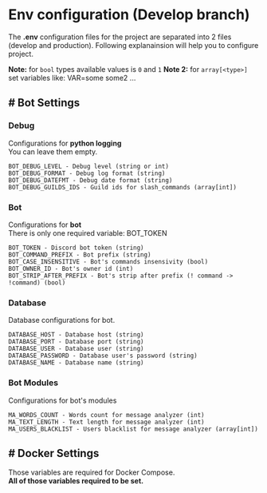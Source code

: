 # Env configuration (Develop branch)
The **.env** configuration files for the project are separated into 2 files (develop and production). Following explanainsion will help you to configure project.

**Note:** for `bool` types available values is `0` and `1`
**Note 2:** for `array[<type>]` set variables like: VAR=some some2 ...

## # Bot Settings
### Debug
Configurations for **python logging**\
You can leave them empty.
```
BOT_DEBUG_LEVEL - Debug level (string or int)
BOT_DEBUG_FORMAT - Debug log format (string)
BOT_DEBUG_DATEFMT - Debug date format (string)
BOT_DEBUG_GUILDS_IDS - Guild ids for slash_commands (array[int])
```
### Bot
Configurations for **bot**\
There is only one required variable: BOT_TOKEN
```
BOT_TOKEN - Discord bot token (string)
BOT_COMMAND_PREFIX - Bot prefix (string)
BOT_CASE_INSENSITIVE - Bot's commands insensivity (bool)
BOT_OWNER_ID - Bot's owner id (int)
BOT_STRIP_AFTER_PREFIX - Bot's strip after prefix (! command -> !command) (bool)
```
### Database
Database configurations for bot.
```
DATABASE_HOST - Database host (string)
DATABASE_PORT - Database port (string)
DATABASE_USER - Database user (string)
DATABASE_PASSWORD - Database user's password (string)
DATABASE_NAME - Database name (string)
```
### Bot Modules
Configurations for bot's modules
```
MA_WORDS_COUNT - Words count for message analyzer (int)
MA_TEXT_LENGTH - Text length for message analyzer (int)
MA_USERS_BLACKLIST - Users blacklist for message analyzer (array[int])
```

## # Docker Settings
Those variables are required for Docker Compose.\
**All of those variables required to be set.**
